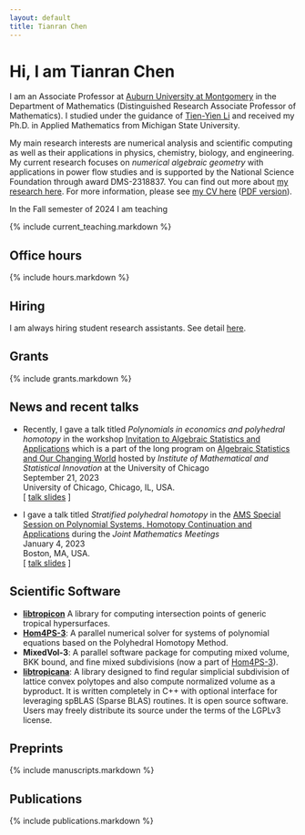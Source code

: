 ```yaml
---
layout: default
title: Tianran Chen
---
```


Hi, I am Tianran Chen
=====================

I am an Associate Professor at [Auburn University at Montgomery](http://www.aum.edu)
in the Department of Mathematics
(Distinguished Research Associate Professor of Mathematics).
I studied under the guidance of [Tien-Yien Li](https://sites.google.com/view/tienyienli)
and received my Ph.D. in Applied Mathematics from Michigan State University.

My main research interests are numerical analysis and scientific computing
as well as their applications in physics, chemistry, biology, and engineering.
My current research focuses on _numerical algebraic geometry_
with applications in power flow studies
and is supported by the National Science Foundation through
award DMS-2318837.
You can find out more about [my research here](research/).
For more information, please see [my CV here](cv/) ([PDF version](cv.pdf)).

In the Fall semester of 2024 I am teaching

{% include current_teaching.markdown %}

<!-- - [ENGR-1210](teaching/matlab/)    (Introduction to computer programming)
- [MATH-2630](teaching/calc3/)     (Multivariable Calculus)
- [MATH-3660](teaching/applinalg/) (Applied linear algebra) -->

Office hours
------------

{% include hours.markdown %}
<!-- {% include appointments.markdown %} -->

Hiring
------

I am always hiring student research assistants.
See detail [here](hiring/).

Grants
-------------

{% include grants.markdown %}

News and recent talks
---------------------

- Recently, I gave a talk titled
  _Polynomials in economics and polyhedral homotopy_
  in the workshop
  [Invitation to Algebraic Statistics and Applications](https://www.imsi.institute/activities/invitation-to-algebraic-statistics-and-applications/)
  which is a part of the long program on
  [Algebraic Statistics and Our Changing World](https://www.imsi.institute/activities/algebraic-statistics-and-our-changing-world/)
  hosted by _Institute of Mathematical and Statistical Innovation_
  at the University of Chicago  
  September 21, 2023  
  University of Chicago, Chicago, IL, USA.  
  [ [talk slides](/talks/IMSI2023/) ]

- I gave a talk titled
  _Stratified polyhedral homotopy_
  in the
  [AMS Special Session on Polynomial Systems, Homotopy Continuation and Applications](https://www.jointmathematicsmeetings.org/meetings/national/jmm2023/2270_program_ss95.html)
  during the _Joint Mathematics Meetings_  
  January 4, 2023  
  Boston, MA, USA.  
  [ [talk slides](/talks/JMM2023/) ]

Scientific Software
-------------------

- [__libtropicon__](/tropicon/)
    A library for computing intersection points of generic tropical hypersurfaces.
- [__Hom4PS-3__](http://www.hom4ps3.org):
    A parallel numerical solver for systems of polynomial equations based on the Polyhedral Homotopy Method.
- __MixedVol-3__:
    A parallel software package for computing mixed volume, BKK bound,
    and fine mixed subdivisions (now a part of [Hom4PS-3](http://www.hom4ps3.org)).
- [__libtropicana__](https://github.com/chentianran/libtropicana):
    A library designed to find regular simplicial subdivision of lattice convex polytopes and also compute normalized volume as a byproduct. It is written completely in C++ with optional interface for leveraging spBLAS (Sparse BLAS) routines. It is open source software. Users may freely distribute its source under the terms of the LGPLv3 license.

Preprints
---------

{% include manuscripts.markdown %}

Publications
------------

{% include publications.markdown %}
